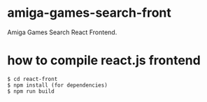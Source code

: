 # amiga-games-search-front

Amiga Games Search React Frontend.

# how to compile react.js frontend

    $ cd react-front
    $ npm install (for dependencies)
    $ npm run build
